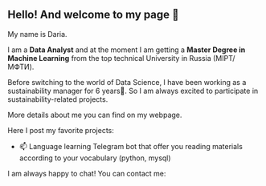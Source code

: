 <h2>Hello! And welcome to my page 💞️</h2>

My name is Daria. 

I am a <b>Data Analyst</b> and at the moment I am getting a <b>Master Degree in Machine Learning</b> from the top technical University in Russia (MIPT/МФТИ). 

Before switching to the world of Data Science, I have been working as a sustainability manager for 6 years🌱. 
So I am always excited to participate in sustainability-related projects.

More details about me you can find on my webpage.

Here I post my favorite projects:
- 📫 Language learning Telegram bot that offer you reading materials according to your vocabulary (python, mysql)





I am always happy to chat! You can contact me:

<!---
DariaPurtova2022/DariaPurtova2022 is a ✨ special ✨ repository because its `README.md` (this file) appears on your GitHub profile.
You can click the Preview link to take a look at your changes.
--->
